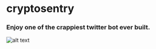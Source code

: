 # cryptosentry

### Enjoy one of the crappiest twitter bot ever built.

![alt text](https://cdn-images-1.medium.com/max/455/1*snTXFElFuQLSFDnvZKJ6IA.png)

